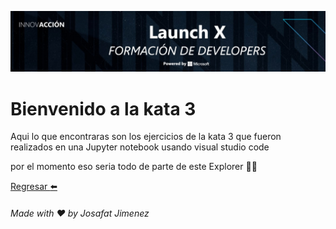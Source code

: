 ![Banner](https://github.com/JosafatJimenezB/Jupyter-notebook_Lessons/blob/main/extra/index.jpg)

# Bienvenido a la kata 3

Aqui lo que encontraras son los ejercicios de la kata 3 que fueron realizados en una Jupyter notebook usando visual studio code

por el momento eso seria todo de parte de este Explorer :man_astronaut:


[Regresar :arrow_left:](https://github.com/JosafatJimenezB/Jupyter-notebook_Lessons)


###### Made with :heart: by Josafat Jimenez
